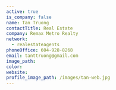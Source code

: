 ```yaml
---
active: true
is_company: false
name: Tan Truong
contactTitle: Real Estate
company: Remax Metro Realty
network:
  - realestateagents
phoneOffice: 604-928-8268
email: tanttruong@gmail.com
image_path:
color:
website:
profile_image_path: /images/tan-web.jpg
---
```



